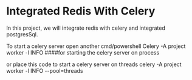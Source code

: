 # Integrated Redis With Celery
 In this project, we will integrate redis with celery and integrated postgresSql.

To start a celery server open another cmd/powershell
Celery -A project worker -l INFO                ####for starting the celery server on process

or place this code to start a celery server  on threads
celery -A project worker -l INFO --pool=threads